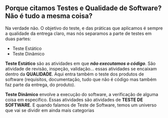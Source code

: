## Porque citamos Testes e Qualidade de Software? Não é tudo a mesma coisa?

Na verdade não. O objetivo do teste, e das práticas que aplicamos é sempre a qualidade da entrega claro, mas nós separamos a parte de testes em duas partes:
- Teste Estático
- Teste Dinâmico

**Teste Estático** são as atividades em que _**não executamos o código**_. São atividade de revisão, inspeção, validação... essas atividades se encaixam dentro da **QUALIDADE**.
Aqui entra também o teste dos produtos de software (requisitos, documentação, tudo que não é código mas também faz parte da entrega, do produto).


**Teste Dinâmico** envolve a execução do software, a verificação de alguma coisa em específico. Essas atividades são atividades de **TESTE DE SOFTWARE**. 
E quando falamos de Teste de Software, temos um universo que vai se dividir em ainda mais categorias
